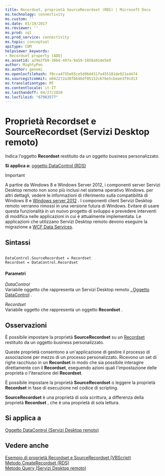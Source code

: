 ```yaml
---
title: Recordset, proprietà SourceRecordset (RDS) | Microsoft Docs
ms.technology: connectivity
ms.custom: ''
ms.date: 01/19/2017
ms.reviewer: ''
ms.prod: sql
ms.prod_service: connectivity
ms.topic: conceptual
apitype: COM
helpviewer_keywords:
- Recordset property [ADO]
ms.assetid: a29e3fb9-306d-497a-9a59-1856a914e5e9
author: MightyPen
ms.author: genemi
ms.openlocfilehash: f0cca4735e65ce5d96d431fa455181de921e4474
ms.sourcegitcommit: e042272a38fb646df05152c676e5cbeae3f9cd13
ms.translationtype: MT
ms.contentlocale: it-IT
ms.lasthandoff: 04/27/2020
ms.locfileid: "67963577"
---
```

# <a name="recordset-sourcerecordset-properties-rds"></a>Proprietà Recordset e SourceRecordset (Servizi Desktop remoto)
Indica l'oggetto **Recordset** restituito da un oggetto business personalizzato.  
  
 **Si applica a:** [oggetto DataControl (RDS)](../../../ado/reference/rds-api/datacontrol-object-rds.md)  
  
> [!IMPORTANT]
>  A partire da Windows 8 e Windows Server 2012, i componenti server Servizi Desktop remoto non sono più inclusi nel sistema operativo Windows. per altri dettagli, vedere le informazioni di riferimento sulla compatibilità di Windows 8 e [Windows server 2012](https://www.microsoft.com/download/details.aspx?id=27416) . I componenti client Servizi Desktop remoto verranno rimossi in una versione futura di Windows. Evitare di usare questa funzionalità in un nuovo progetto di sviluppo e prevedere interventi di modifica nelle applicazioni in cui è attualmente implementata. Le applicazioni che utilizzano Servizi Desktop remoto devono eseguire la migrazione a [WCF Data Services](https://go.microsoft.com/fwlink/?LinkId=199565).  
  
## <a name="syntax"></a>Sintassi  
  
```  
  
DataControl.SourceRecordset = Recordset  
Recordset = DataControl.Recordset   
```  
  
#### <a name="parameters"></a>Parametri  
 *DataControl*  
 Variabile oggetto che rappresenta un Servizi Desktop remoto [. Oggetto DataControl](../../../ado/reference/rds-api/datacontrol-object-rds.md) .  
  
 *Recordset*  
 Variabile oggetto che rappresenta un oggetto **Recordset** .  
  
## <a name="remarks"></a>Osservazioni  
 È possibile impostare la proprietà **SourceRecordset** su un [Recordset](../../../ado/reference/ado-api/recordset-object-ado.md) restituito da un oggetto business personalizzato.  
  
 Queste proprietà consentono a un'applicazione di gestire il processo di associazione per mezzo di un processo personalizzato. Ricevono un set di righe racchiuso in un **Recordset** in modo che sia possibile interagire direttamente con il **Recordset**, eseguendo azioni quali l'impostazione delle proprietà o l'iterazione del **Recordset**.  
  
 È possibile impostare la proprietà **SourceRecordset** o leggere la proprietà **Recordset** in fase di esecuzione nel codice di scripting.  
  
 **SourceRecordset** è una proprietà di sola scrittura, a differenza della proprietà **Recordset** , che è una proprietà di sola lettura.  
  
## <a name="applies-to"></a>Si applica a  
 [Oggetto DataControl (Servizi Desktop remoto)](../../../ado/reference/rds-api/datacontrol-object-rds.md)  
  
## <a name="see-also"></a>Vedere anche  
 [Esempio di proprietà Recordset e SourceRecordset (VBScript)](../../../ado/reference/rds-api/recordset-and-sourcerecordset-properties-example-vbscript.md)   
 [Metodo CreateRecordset (RDS)](../../../ado/reference/rds-api/createrecordset-method-rds.md)   
 [Metodo Query (Servizi Desktop remoto)](../../../ado/reference/rds-api/query-method-rds.md)


